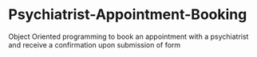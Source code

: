 # Psychiatrist-Appointment-Booking
Object Oriented programming to book an appointment with a psychiatrist and receive a confirmation upon submission of form
